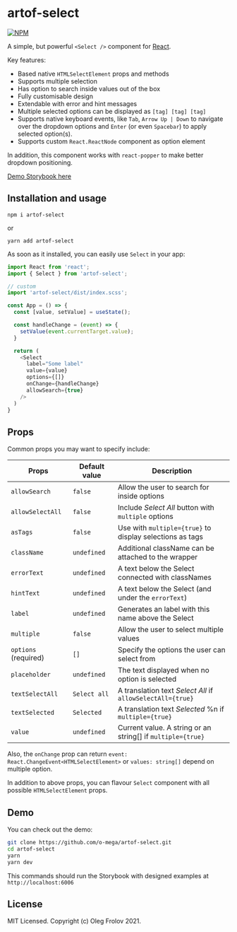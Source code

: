 # artof-select
[![NPM](https://img.shields.io/npm/v/artof-select.svg)](https://www.npmjs.com/package/artof-select)

A simple, but powerful `<Select />` component for [React](https://reactjs.com).

Key features:
- Based native `HTMLSelectElement` props and methods
- Supports multiple selection
- Has option to search inside values out of the box
- Fully customisable design
- Extendable with error and hint messages
- Multiple selected options can be displayed as `[tag] [tag] [tag]`
- Supports native keyboard events, like `Tab`, `Arrow Up | Down` to navigate over the dropdown options and `Enter` (or even `Spacebar`) to apply selected option(s).
- Supports custom `React.ReactNode` component as option element

In addition, this component works with `react-popper` to make better dropdown positioning.

[Demo Storybook here](https://o-mega.github.io/artof-select)

## Installation and usage

`npm i artof-select`

or

`yarn add artof-select`

As soon as it installed, you can easily use `Select` in your app:

```js
import React from 'react';
import { Select } from 'artof-select';

// custom
import 'artof-select/dist/index.scss';

const App = () => {
  const [value, setValue] = useState();

  const handleChange = (event) => {
    setValue(event.currentTarget.value);
  }

  return (
    <Select
      label="Some label"
      value={value}
      options={[]}
      onChange={handleChange}
      allowSearch={true}
    />
  )
}
```

## Props

Common props you may want to specify include:

| Props                | Default value | Description                                                 |
| -------------------- | ------------- | ----------------------------------------------------------- |
| `allowSearch`        | `false`       | Allow the user to search for inside options                 |
| `allowSelectAll`     | `false`       | Include _Select All_ button with `multiple` options         |
| `asTags`             | `false`       | Use with `multiple={true}` to display selections as tags    |
| `className`          | `undefined`   | Additional className can be attached to the wrapper         |
| `errorText`          | `undefined`   | A text below the Select connected with classNames           |
| `hintText`           | `undefined`   | A text below the Select (and under the `errorText`)         |
| `label`              | `undefined`   | Generates an label with this name above the Select          |
| `multiple`           | `false`       | Allow the user to select multiple values                    |
| `options` (required) | `[]`          | Specify the options the user can select from                |
| `placeholder`        | `undefined`   | The text displayed when no option is selected               |
| `textSelectAll`      | `Select all`  | A translation text _Select All_ if `allowSelectAll={true}`  |
| `textSelected`       | `Selected`    | A translation text _Selected_ %n if `multiple={true}`       |
| `value`              | `undefined`   | Current value. A string or an string[] if `multiple={true}` |

Also, the `onChange` prop can return `event: React.ChangeEvent<HTMLSelectElement>` or `values: string[]` depend on multiple option.

In addition to above props, you can flavour `Select` component with all possible `HTMLSelectElement` props.

## Demo

You can check out the demo:
```sh
git clone https://github.com/o-mega/artof-select.git
cd artof-select
yarn
yarn dev
```

This commands should run the Storybook with designed examples at `http://localhost:6006`

## License

MIT Licensed. Copyright (c) Oleg Frolov 2021.
